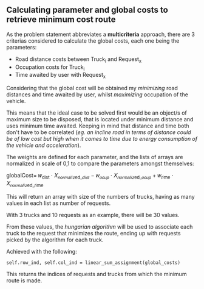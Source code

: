 ## Calculating parameter and global costs to retrieve minimum cost route

As the problem statement abbreviates a **multicriteria** approach, there are 3 criterias considered to calculate the global costs, each one being the parameters:

- Road distance costs between Truck<sub>i</sub> and Request<sub>x</sub>
- Occupation costs for Truck<sub>i</sub>
- Time awaited by user with Request<sub>x</sub>

Considering that the global cost will be obtained my _minimizing_ road distances and time awaited by user, whilst _maximizing_ occupation of the vehicle.

This means that the ideal case to be solved first would be an object/s of maximum size to be disposed, that is located under minimum distance and uses minimum time awaited. Keeping in mind that distance and time both don't have to be correlated (_eg. an incline road in terms of distance could be of low cost but high when it comes to time due to energy consumption of the vehicle and acceleration_).

The weights are defined for each parameter, and the lists of arrays are normalized in scale of 0,1 to compare the parameters amongst themselves:

globalCost= 𝑤<sub>dist</sub> · 𝑋<sub>𝑛𝑜𝑟𝑚𝑎𝑙𝑖𝑧ed_𝑑𝑖𝑠𝑡</sub> − 𝑤<sub>𝑜𝑐𝑢𝑝</sub> · 𝑋<sub>𝑛𝑜𝑟𝑚𝑎𝑙𝑖𝑧ed_𝑜𝑐𝑢𝑝</sub> + 𝑤<sub>𝑡𝑖me</sub> · 𝑋<sub>𝑛𝑜𝑟𝑚𝑎𝑙𝑖𝑧ed_𝑡𝑖me</sub>

This will return an array with size of the numbers of trucks, having as many values in each list as number of requests.

With 3 trucks and 10 requests as an example, there will be 30 values.

From these values, the _hungarian algorithm_ will be used to associate each truck to the request that minimizes the route, ending up with requests picked by the algorithm for each truck.

Achieved with the following:
```
self.row_ind, self.col_ind = linear_sum_assignment(global_costs)
```
This returns the indices of requests and trucks from which the minimum route is made.

